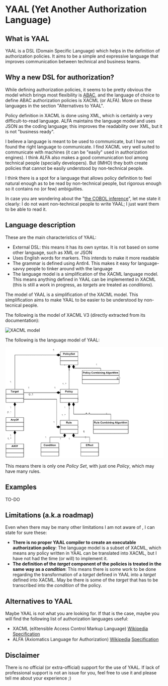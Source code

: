 # YAAL (Yet Another Authorization Language)

## What is YAAL

YAAL is a DSL (Domain Specific Language) which helps in the definition of authorization policies. It aims to be a simple and expressive language that improves communication between technical and business teams.

## Why a new DSL for authorization?

While defining authorization policies, it seems to be pretty obvious the model which brings most flexibility is [ABAC](https://en.wikipedia.org/wiki/Attribute-Based_Access_Control), and the language of choice to define ABAC authorization policies is XACML (or ALFA). More on these languages in the section "Alternatives to YAAL".

Policy definition in XACML is done using XML, which is certainly a very difficult-to-read language. ALFA maintains the language model and uses JSON as the coding language; this improves the readability over XML, but it is not "business ready".

I believe a language is meant to be used to communicate, but I have not found the right language to communicate. I find XACML very well suited to communicate with machines (it can be "easily" used in authorization engines). I think ALFA also makes a good communication tool among technical people (specially developers). But (IMHO) they both create policies that cannot be easily understood by non-technical people.

I think there is a spot for a language that allows policy definition to feel natural enough as to be read by non-technical people, but rigorous enough so it contains no (or few) ambiguities.

In case you are wondering about the "[the COBOL inference](http://martinfowler.com/bliki/BusinessReadableDSL.html)", let me state it clearly: I do not want non-technical people to write YAAL; I just want them to be able to read it.

## Language description

These are the main characteristics of YAAL:
- External DSL: this means it has its own syntax. It is not based on some other language, such as XML or JSON
- Uses English words for markers. This intends to make it more readable
- The grammar is defined using Antlr4. This makes it easy for language-savvy people to tinker around with the language
- The language model is a simplification of the XACML language model. This means anything defined in YAAL can be implemented in XACML (this is still a work in progress, as _targets_ are treated as _conditions_).
 
The model of YAAL is a simplification of the XACML model. This simplification aims to make YAAL to be easier to be understood by non-tecnical people.

The following is the model of XACML V3 (directly extracted from its documentation):

![XACML model](http://docs.oasis-open.org/xacml/3.0/xacml-3.0-core-spec-os-en_files/image004.gif "XACML model")

The following is the language model of YAAL:

![YAAL model](/img/yaal_model.png "YAAL model")

This means there is only one _Policy Set_, with just one _Policy_, which may have many rules.

## Examples

TO-DO

## Limitations (a.k.a roadmap)

Even when there may be many other limitations I am not aware of , I can state for sure these:

- **There is no proper YAAL compiler to create an executable authorization policy**: The language model is a subset of XACML, which means any policy written in YAAL can be translated into XACML, but I have not had the time (or will) to implement it.
- **The definition of the _target_ component of the policies is treated in the same way as a _condition_**: This means there is some work to be done regarding the transformation of a _target_ defined in YAAL into a _target_ defined into XACML. May be there is some of the _target_ that has to be transcribed into the _condition_ of the policy.

## Alternatives to YAAL

Maybe YAAL is not what you are looking for. If that is the case, maybe you will find the following list of authorization languages useful:

- XACML (eXtensible Access Control Markup Language) [Wikipedia]([https://en.wikipedia.org/wiki/XACML) [Specification](https://www.oasis-open.org/committees/tc_home.php?wg_abbrev=xacml)
- ALFA (Axiomatics Language for Authorization) [Wikipedia](https://en.wikipedia.org/wiki/ALFA_(XACML)) [Specification](https://www.axiomatics.com/solutions/products/authorization-for-applications/developer-tools-and-apis/192-axiomatics-language-for-authorization-alfa.html)

## Disclaimer
There is no official (or extra-official) support for the use of YAAL. If lack of professional support is not an issue for you, feel free to use it and please tell me about your experience ;)
